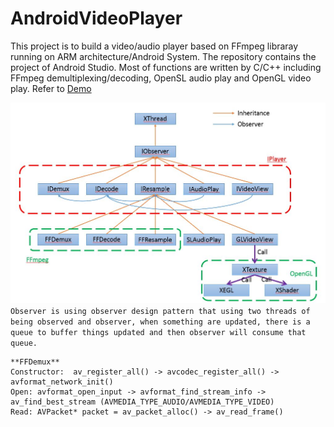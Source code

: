 # AndroidVideoPlayer

This project is to build a video/audio player based on FFmpeg libraray running on ARM architecture/Android System. The repository contains the project of Android Studio. Most of functions are written by C/C++ including FFmpeg demultiplexing/decoding, OpenSL audio play and OpenGL video play. Refer to [Demo](https://www.youtube.com/watch?v=8b6t6j8PdJ0])

![](https://github.com/lineagech/AndroidVideoPlayer/blob/master/BD.JPG)
`Observer is using observer design pattern that using two threads of being observed and observer, when something are updated, there is a queue to buffer things updated and then observer will consume that queue. `


```
**FFDemux**
Constructor:  av_register_all() -> avcodec_register_all() -> avformat_network_init()
Open: avformat_open_input -> avformat_find_stream_info -> av_find_best_stream (AVMEDIA_TYPE_AUDIO/AVMEDIA_TYPE_VIDEO)
Read: AVPacket* packet = av_packet_alloc() -> av_read_frame()
```
